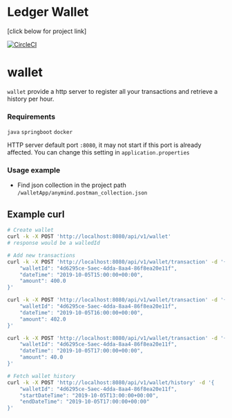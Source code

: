 # Ledger Wallet
[click below for project link]


[![CircleCI](https://circleci.com/gh/Elojah/wallet/tree/master.svg?style=svg&circle-token=53f826c3f3cd02c2e3c5503c53618a9e1d34a6f0)](https://github.com/a9k00rt/walletLedger/tree/master)


# wallet

`wallet` provide a http server to register all your transactions and retrieve a history per hour.

### Requirements

`java`
`springboot`
`docker`

HTTP server default port `:8080`, it may not start if this port is already affected.
You can change this setting in `application.properties`

### Usage example

- Find json collection in the project path `/walletApp/anymind.postman_collection.json`

## Example curl

```sh
# Create wallet
curl -k -X POST 'http://localhost:8080/api/v1/wallet'
# response would be a walledId 

# Add new transactions
curl -k -X POST 'http://localhost:8080/api/v1/wallet/transaction' -d '{
	"walletId": "4d6295ce-5aec-4dda-8aa4-86f8ea20e11f",
    "dateTime": "2019-10-05T15:00:00+00:00",
    "amount": 400.0
}'

curl -k -X POST 'http://localhost:8080/api/v1/wallet/transaction' -d '{
	"walletId": "4d6295ce-5aec-4dda-8aa4-86f8ea20e11f",
    "dateTime": "2019-10-05T16:00:00+00:00",
    "amount": 402.0
}'

curl -k -X POST 'http://localhost:8080/api/v1/wallet/transaction' -d '{
	"walletId": "4d6295ce-5aec-4dda-8aa4-86f8ea20e11f",
    "dateTime": "2019-10-05T17:00:00+00:00",
    "amount": 40.0
}'

# Fetch wallet history
curl -k -X POST 'http://localhost:8080/api/v1/wallet/history' -d '{
	"walletId": "4d6295ce-5aec-4dda-8aa4-86f8ea20e11f",
    "startDateTime": "2019-10-05T13:00:00+00:00",
    "endDateTime": "2019-10-05T17:00:00+00:00"
}'

```


